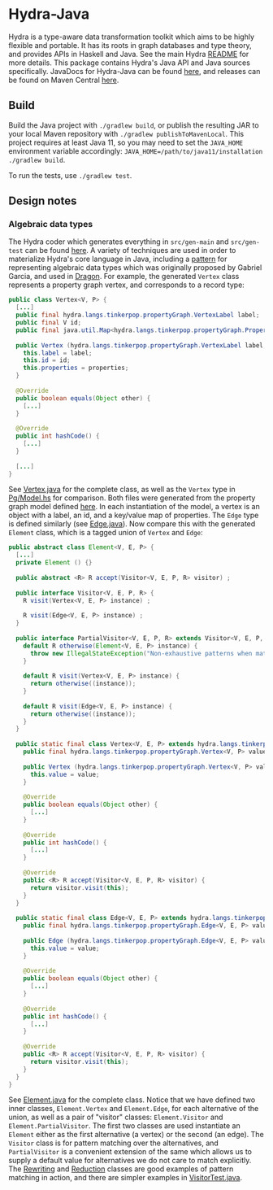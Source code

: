# Hydra-Java

Hydra is a type-aware data transformation toolkit which aims to be highly flexible and portable.
It has its roots in graph databases and type theory, and provides APIs in Haskell and Java.
See the main Hydra [README](https://github.com/CategoricalData/hydra) for more details.
This package contains Hydra's Java API and Java sources specifically.
JavaDocs for Hydra-Java can be found [here](https://categoricaldata.github.io/hydra/hydra-java/javadoc),
and releases can be found on Maven Central [here](https://central.sonatype.com/artifact/net.fortytwo.hydra/hydra-java).

## Build

Build the Java project with `./gradlew build`, or publish the resulting JAR to your local Maven repository with `./gradlew publishToMavenLocal`.
This project requires at least Java 11, so you may need to set the `JAVA_HOME` environment variable accordingly: `JAVA_HOME=/path/to/java11/installation ./gradlew build`.

To run the tests, use `./gradlew test`.

## Design notes

### Algebraic data types

The Hydra coder which generates everything in `src/gen-main` and `src/gen-test` can be found [here](https://github.com/CategoricalData/hydra/tree/main/hydra-ext/src/main/haskell/Hydra/Ext/Staging/Java).
A variety of techniques are used in order to materialize Hydra's core language in Java,
including a [pattern](https://garciat.com/posts/java-adt) for representing algebraic data types which was originally proposed by Gabriel Garcia, and used in [Dragon](https://eng.uber.com/dragon-schema-integration-at-uber-scale).
For example, the generated `Vertex` class represents a property graph vertex, and corresponds to a record type:

```java
public class Vertex<V, P> {
  [...]
  public final hydra.langs.tinkerpop.propertyGraph.VertexLabel label;
  public final V id;
  public final java.util.Map<hydra.langs.tinkerpop.propertyGraph.PropertyKey, P> properties;
  
  public Vertex (hydra.langs.tinkerpop.propertyGraph.VertexLabel label, V id, java.util.Map<hydra.langs.tinkerpop.propertyGraph.PropertyKey, P> properties) {
    this.label = label;
    this.id = id;
    this.properties = properties;
  }
  
  @Override
  public boolean equals(Object other) {
    [...]
  }
  
  @Override
  public int hashCode() {
    [...]
  }
  
  [...]
}
```

See [Vertex.java](https://github.com/CategoricalData/hydra/blob/main/hydra-java/src/gen-main/java/hydra/pg/model/Vertex.java) for the complete class,
as well as the `Vertex` type in [Pg/Model.hs](https://github.com/CategoricalData/hydra/blob/main/hydra-ext/src/gen-main/haskell/Hydra/Pg/Model.hs) for comparison.
Both files were generated from the property graph model defined [here](https://github.com/CategoricalData/hydra/blob/main/hydra-ext/src/main/haskell/Hydra/Ext/Sources/Pg/Model.hs).
In each instantiation of the model, a vertex is an object with a label, an id, and a key/value map of properties.
The `Edge` type is defined similarly (see [Edge.java](https://github.com/CategoricalData/hydra/blob/main/hydra-java/src/gen-main/java/hydra/pg/model/Edge.java)).
Now compare this with the generated `Element` class, which is a tagged union of `Vertex` and `Edge`:

```java
public abstract class Element<V, E, P> {
  [...]
  private Element () {}
  
  public abstract <R> R accept(Visitor<V, E, P, R> visitor) ;
  
  public interface Visitor<V, E, P, R> {
    R visit(Vertex<V, E, P> instance) ;
    
    R visit(Edge<V, E, P> instance) ;
  }
  
  public interface PartialVisitor<V, E, P, R> extends Visitor<V, E, P, R> {
    default R otherwise(Element<V, E, P> instance) {
      throw new IllegalStateException("Non-exhaustive patterns when matching: " + (instance));
    }
    
    default R visit(Vertex<V, E, P> instance) {
      return otherwise((instance));
    }
    
    default R visit(Edge<V, E, P> instance) {
      return otherwise((instance));
    }
  }
  
  public static final class Vertex<V, E, P> extends hydra.langs.tinkerpop.propertyGraph.Element<V, E, P> {
    public final hydra.langs.tinkerpop.propertyGraph.Vertex<V, P> value;
    
    public Vertex (hydra.langs.tinkerpop.propertyGraph.Vertex<V, P> value) {
      this.value = value;
    }
    
    @Override
    public boolean equals(Object other) {
      [...]
    }
    
    @Override
    public int hashCode() {
      [...]
    }
    
    @Override
    public <R> R accept(Visitor<V, E, P, R> visitor) {
      return visitor.visit(this);
    }
  }
  
  public static final class Edge<V, E, P> extends hydra.langs.tinkerpop.propertyGraph.Element<V, E, P> {
    public final hydra.langs.tinkerpop.propertyGraph.Edge<V, E, P> value;
    
    public Edge (hydra.langs.tinkerpop.propertyGraph.Edge<V, E, P> value) {
      this.value = value;
    }
    
    @Override
    public boolean equals(Object other) {
      [...]
    }
    
    @Override
    public int hashCode() {
      [...]
    }
    
    @Override
    public <R> R accept(Visitor<V, E, P, R> visitor) {
      return visitor.visit(this);
    }
  }
}
```

See [Element.java](https://github.com/CategoricalData/hydra/blob/main/hydra-java/src/gen-main/java/hydra/pg/model/Element.java) for the complete class.
Notice that we have defined two inner classes, `Element.Vertex` and `Element.Edge`, for each alternative of the union,
as well as a pair of "visitor" classes: `Element.Visitor` and `Element.PartialVisitor`.
The first two classes are used instantiate an `Element` either as the first alternative (a vertex) or the second (an edge).
The `Visitor` class is for pattern matching over the alternatives, and `PartialVisitor` is a convenient extension of the same which allows us to supply a default value for alternatives we do not care to match explicitly.
The [Rewriting](https://github.com/CategoricalData/hydra/blob/main/hydra-java/src/main/java/hydra/Rewriting.java) and [Reduction](https://github.com/CategoricalData/hydra/blob/main/hydra-java/src/main/java/hydra/Reduction.java) classes are good examples of pattern matching in action,
and there are simpler examples in [VisitorTest.java](https://github.com/CategoricalData/hydra/blob/main/hydra-java/src/test/java/hydra/VisitorTest.java).

